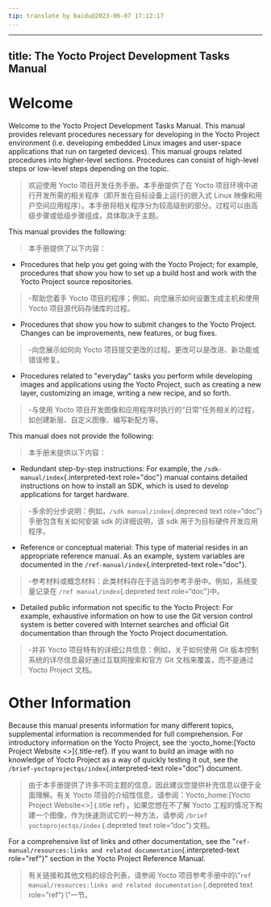 ```yaml
---
tip: translate by baidu@2023-06-07 17:12:17
...
```

---
title: The Yocto Project Development Tasks Manual
-------------------------------------------------

# Welcome

Welcome to the Yocto Project Development Tasks Manual. This manual provides relevant procedures necessary for developing in the Yocto Project environment (i.e. developing embedded Linux images and user-space applications that run on targeted devices). This manual groups related procedures into higher-level sections. Procedures can consist of high-level steps or low-level steps depending on the topic.

> 欢迎使用 Yocto 项目开发任务手册。本手册提供了在 Yocto 项目环境中进行开发所需的相关程序（即开发在目标设备上运行的嵌入式 Linux 映像和用户空间应用程序）。本手册将相关程序分为较高级别的部分。过程可以由高级步骤或低级步骤组成，具体取决于主题。

This manual provides the following:

> 本手册提供了以下内容：

- Procedures that help you get going with the Yocto Project; for example, procedures that show you how to set up a build host and work with the Yocto Project source repositories.

> -帮助您着手 Yocto 项目的程序；例如，向您展示如何设置生成主机和使用 Yocto 项目源代码存储库的过程。

- Procedures that show you how to submit changes to the Yocto Project. Changes can be improvements, new features, or bug fixes.

> -向您展示如何向 Yocto 项目提交更改的过程。更改可以是改进、新功能或错误修复。

- Procedures related to \"everyday\" tasks you perform while developing images and applications using the Yocto Project, such as creating a new layer, customizing an image, writing a new recipe, and so forth.

> -与使用 Yocto 项目开发图像和应用程序时执行的“日常”任务相关的过程，如创建新层、自定义图像、编写新配方等。

This manual does not provide the following:

> 本手册未提供以下内容：

- Redundant step-by-step instructions: For example, the `/sdk-manual/index`{.interpreted-text role="doc"} manual contains detailed instructions on how to install an SDK, which is used to develop applications for target hardware.

> -多余的分步说明：例如，`/sdk manual/index`{.depreced text role=“doc”}手册包含有关如何安装 sdk 的详细说明，该 sdk 用于为目标硬件开发应用程序。

- Reference or conceptual material: This type of material resides in an appropriate reference manual. As an example, system variables are documented in the `/ref-manual/index`{.interpreted-text role="doc"}.

> -参考材料或概念材料：此类材料存在于适当的参考手册中。例如，系统变量记录在 `/ref manual/index`{.depreted text role=“doc”}中。

- Detailed public information not specific to the Yocto Project: For example, exhaustive information on how to use the Git version control system is better covered with Internet searches and official Git documentation than through the Yocto Project documentation.

> -并非 Yocto 项目特有的详细公共信息：例如，关于如何使用 Git 版本控制系统的详尽信息最好通过互联网搜索和官方 Git 文档来覆盖，而不是通过 Yocto Project 文档。

# Other Information

Because this manual presents information for many different topics, supplemental information is recommended for full comprehension. For introductory information on the Yocto Project, see the :yocto_home:[Yocto Project Website \<\>]{.title-ref}. If you want to build an image with no knowledge of Yocto Project as a way of quickly testing it out, see the `/brief-yoctoprojectqs/index`{.interpreted-text role="doc"} document.

> 由于本手册提供了许多不同主题的信息，因此建议您提供补充信息以便于全面理解。有关 Yocto 项目的介绍性信息，请参阅：Yocto_home:[Yocto Project Website\<\>]｛.title ref｝。如果您想在不了解 Yocto 工程的情况下构建一个图像，作为快速测试它的一种方法，请参阅 `/brief yoctoprojectqs/index`｛.depreted text role=“doc”｝文档。

For a comprehensive list of links and other documentation, see the \"`ref-manual/resources:links and related documentation`{.interpreted-text role="ref"}\" section in the Yocto Project Reference Manual.

> 有关链接和其他文档的综合列表，请参阅 Yocto 项目参考手册中的\“`ref manual/resources:links and related documentation`｛.depreted text role=”ref“｝\”一节。

